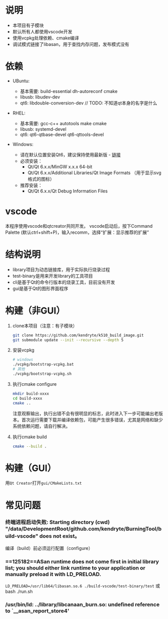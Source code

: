# 说明
* 本项目有子模块
* 默认所有人都使用vscode开发
* 使用vcpkg处理依赖、cmake编译
* 调试模式链接了libasan，用于查找内存问题，发布模式没有

# 依赖
* UBuntu:
    * 基本需要: build-essential dh-autoreconf cmake
	* libusb: libudev-dev
	* qt6: libdouble-conversion-dev // TODO: 不知道qt本身的名字是什么
* RHEL:
	* 基本需要: gcc-c++ autotools make cmake
	* libusb: systemd-devel
	* qt6: qt6-qtbase-devel qt6-qttools-devel

* Windows:
  * 请在默认位置安装Qt6，建议保持使用最新版 - [链接](https://www.qt.io/download-qt-installer)
  * 必须安装：
    * Qt/Qt 6.x.x/MinGW x.x.x 64-bit
    * Qt/Qt 6.x.x/Additional Libraries/Qt Image Formats （用于显示svg格式的图标）
  * 推荐安装：
    * Qt/Qt 6.x.x/Qt Debug Information Files

# vscode
本程序使用vscode和qtcreator共同开发。
vscode启动后，按下Command Palette (默认ctrl+shift+P)，输入recomm，选择“扩展：显示推荐的扩展”


# 结构说明
* library项目为动态链接库，用于实际执行烧录过程
* test-binary是用来开发library的工具项目
* cli是基于Qt的命令行版本的烧录工具，目前没有开发
* gui是基于Qt的图形界面程序

# 构建（非GUI）
1. clone本项目（注意：有子模块）
	```bash
	git clone https://github.com/kendryte/k510_build_image.git
	git submodule update --init --recursive --depth 5
	```

1. 安装vcpkg
	```bash
	# windows
	./vcpkg/bootstrap-vcpkg.bat
	# 其他
	./vcpkg/bootstrap-vcpkg.sh
	```

1. 执行cmake configure
	```bash
	mkdir build-xxxx
	cd build-xxxx
	cmake ..
	```
	注意观察输出，执行出错不会有很明显的标志，此时进入下一步可能编出老版本。首次运行需要下载并编译依赖包，可能产生很多错误，尤其是网络和缺少系统依赖问题，请自行解决。


1. 执行cmake build
	```bash
	cmake --build .

# 构建（GUI）
用`Qt Creator`打开`gui/CMakeLists.txt`

# 常见问题
### 终端进程启动失败: Starting directory (cwd) "/data/DevelopmentRoot/github.com/kendryte/BurningTool/build-vscode" does not exist。
编译（build）前必须运行配置（configure）

### ==125182==ASan runtime does not come first in initial library list; you should either link runtime to your application or manually preload it with LD_PRELOAD.

`LD_PRELOAD=/usr/lib64/libasan.so.6 ./build-vscode/test-binary/test`
或
bash ./run.sh

### /usr/bin/ld: ../library/libcanaan_burn.so: undefined reference to `__asan_report_store4'
